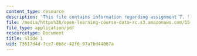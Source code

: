 ```yaml
---
content_type: resource
description: 'This file contains information regarding assignment 7. '
file: /media/https%3A/open-learning-course-data-rc.s3.amazonaws.com/15-783j-product-design-and-development-spring-2006/73617d4d7ce70b8c42f697a7bd44067a_sample_assignm_7.pdf
file_type: application/pdf
resourcetype: Document
title: Slide 1
uid: 73617d4d-7ce7-0b8c-42f6-97a7bd44067a
---
```

